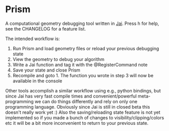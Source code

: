 Prism
=====

A computational geometry debugging tool written in [Jai](https://youtu.be/TH9VCN6UkyQ).  Press h for help, see the CHANGELOG for a feature list.

The intended workflow is:

1. Run Prism and load geometry files or reload your previous debugging state
2. View the geometry to debug your algorithm
3. Write a Jai function and tag it with the @RegisterCommand note
4. Save your state and close Prism
5. Recompile and goto 1. The function you wrote in step 3 will now be available in the console

Other tools accomplish a similar workflow using e.g., python bindings, but since Jai has very fast compile times and convenient/powerful meta-programming we can do things differently and rely on only one programming language.  Obviously since Jai is still in closed beta this doesn't really work yet :) Also the saving/reloading state feature is not yet implemented so if you made a bunch of changes to visibility/clipping/colors etc it will be a bit more inconvenient to return to your previous state.